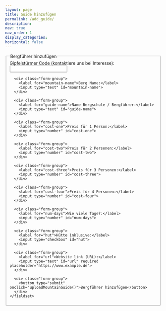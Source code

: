 ```yaml
---
layout: page
title: Guide hinzufügen
permalink: /add_guide/
description:
nav: true
nav_order: 1
display_categories:
horizontal: false
---
```


<html>
<head>
  <title>Bergführer hinzufügen</title>
  <link rel="stylesheet" type="text/css" href="../projects/css/style.css">
</head>

<body>

  <script type="text/javascript" src="../projects/js/functions.js"></script>
  
  <form id="create-form" class="modern-form">
    <fieldset>
      <legend>Bergführer hinzufügen</legend>
      <div class="form-group">
        <label for="code">Gipfelstürmer Code (kontaktiere uns bei Interesse):</label>
        <input type="text" id="code">
        <span id="error-message" style="color: red; display: none;">Falscher Code</span>
        <input type="hidden" id="correct-code" value="Bester-Bergführer">
      </div>

      <div class="form-group">
        <label for="mountain-name">Berg Name:</label>
        <input type="text" id="mountain-name">
      </div>

      <div class="form-group">
        <label for="guide-name">Name Bergschule / Bergführer:</label>
        <input type="text" id="guide-name">
      </div>

      <div class="form-group">
        <label for="cost-one">Preis für 1 Person:</label>
        <input type="number" id="cost-one">
      </div>

      <div class="form-group">
        <label for="cost-two">Preis für 2 Personen:</label>
        <input type="number" id="cost-two">
      </div>

      <div class="form-group">
        <label for="cost-three">Preis für 3 Personen:</label>
        <input type="number" id="cost-three">
      </div>

      <div class="form-group">
        <label for="cost-four">Preis für 4 Personen:</label>
        <input type="number" id="cost-four">
      </div>

      <div class="form-group">
        <label for="num-days">Wie viele Tage?:</label>
        <input type="number" id="num-days">
      </div>

      <div class="form-group">
        <label for="hut">Hütte inklusive:</label>
        <input type="checkbox" id="hut">
      </div>

      <div class="form-group">
        <label for="url">Website link (URL):</label>
        <input type="text" id="url" required placeholder="https://www.example.de">
      </div>

      <div class="form-group">
        <button type="submit" onclick="uploadMountainGuide()">Bergführer hinzufügen</button>
      </div>
    </fieldset>
  </form>

  
  <!-- Firebase SDK -->
  <script type="module" src="https://www.gstatic.com/firebasejs/7.7.0/firebase-app.js"></script>
  <script type="module" src="https://www.gstatic.com/firebasejs/7.7.0/firebase-firestore.js"></script>

  <script type="module" src="../projects/js/firebase.js"></script>

</body>